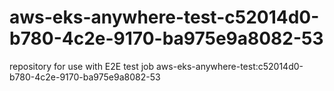 # aws-eks-anywhere-test-c52014d0-b780-4c2e-9170-ba975e9a8082-53
repository for use with E2E test job aws-eks-anywhere-test:c52014d0-b780-4c2e-9170-ba975e9a8082-53
